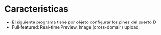 # Caracteristicas

- El siguiente programa tiene por objeto configurar los pines del puerto D
- Full-featured: Real-time Preview, Image (cross-domain) upload,
